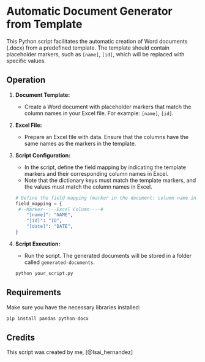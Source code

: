 # Automatic Document Generator from Template

This Python script facilitates the automatic creation of Word documents (.docx) from a predefined template. The template should contain placeholder markers, such as `[name]`, `[id]`, which will be replaced with specific values.

## Operation

1. **Document Template:**
   - Create a Word document with placeholder markers that match the column names in your Excel file. For example: `[name]`, `[id]`.

2. **Excel File:**
   - Prepare an Excel file with data. Ensure that the columns have the same names as the markers in the template.

3. **Script Configuration:**
   - In the script, define the field mapping by indicating the template markers and their corresponding column names in Excel.
   - Note that the dictionary keys must match the template markers, and the values must match the column names in Excel.

   ```python
   # Define the field mapping (marker in the document: column name in Excel)
   field_mapping = {
    #--Marker--:--Excel Column----#
       "[name]": "NAME",
       "[id]": "ID",
       "[date]": "DATE",
   }
   ```

4. **Script Execution:**
   - Run the script. The generated documents will be stored in a folder called `generated-documents`.

   ```bash
   python your_script.py
   ```

## Requirements

Make sure you have the necessary libraries installed:

```bash
pip install pandas python-docx
```

## Credits

This script was created by me, [@Isai_hernandez]
